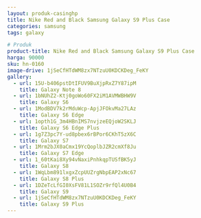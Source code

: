 ```yaml
---
layout: produk-casinghp
title: Nike Red and Black Samsung Galaxy S9 Plus Case
categories: samsung
tags: galaxy

# Produk
product-title: Nike Red and Black Samsung Galaxy S9 Plus Case
harga: 90000
sku: hn-0160
image-drive: 1jSeCfHTdWM8zx7NTzuU0KDCKDeg_FeKY
gallery:
  - url: 15U-b406pstDtIFUV9BuXjpRxZ7Y87ipM
    title: Galaxy Note 8
  - url: 1bNUhZ2-Ktj0goWo60FX2iM1AVMWBHW9V
    title: Galaxy S6
  - url: 1ModBDV7k2rMduWcp-ApjJFOkvMa27LAz
    title: Galaxy S6 Edge
  - url: 1opth1G_3m4HBnIMS7nvjzeEQjoW2SKLJ
    title: Galaxy S6 Edge Plus
  - url: 1g7Z3pc7Y-ud8pbex6rBPor6CKhT5zX6C
    title: Galaxy S7
  - url: 1Mrm2bJX0aCmx19YcQoplbJZR2cmXf8Ju
    title: Galaxy S7 Edge
  - url: 1_60tKai8Xy94vNaxiPnhkqpTUSfBK5yJ
    title: Galaxy S8
  - url: 1WqLbm891lxgxZcpUUZrgNbpEAP2xNc67
    title: Galaxy S8 Plus
  - url: 1DZeTcLfGI0XsFV81L1SOZr9rfQl4U0B4
    title: Galaxy S9
  - url: 1jSeCfHTdWM8zx7NTzuU0KDCKDeg_FeKY
    title: Galaxy S9 Plus
---
```

